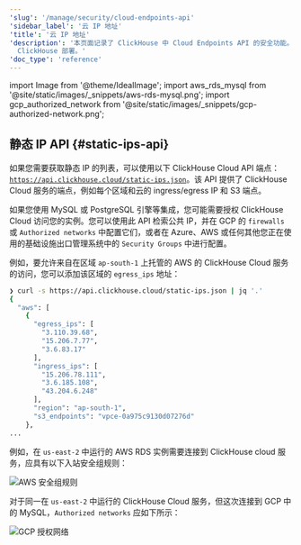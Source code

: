 ```yaml
---
'slug': '/manage/security/cloud-endpoints-api'
'sidebar_label': '云 IP 地址'
'title': '云 IP 地址'
'description': '本页面记录了 ClickHouse 中 Cloud Endpoints API 的安全功能。它详细说明了如何通过身份验证和授权机制来管理访问，从而保护您的
  ClickHouse 部署。'
'doc_type': 'reference'
---
```


import Image from '@theme/IdealImage';
import aws_rds_mysql from '@site/static/images/_snippets/aws-rds-mysql.png';
import gcp_authorized_network from '@site/static/images/_snippets/gcp-authorized-network.png';

## 静态 IP API {#static-ips-api}

如果您需要获取静态 IP 的列表，可以使用以下 ClickHouse Cloud API 端点：[`https://api.clickhouse.cloud/static-ips.json`](https://api.clickhouse.cloud/static-ips.json)。该 API 提供了 ClickHouse Cloud 服务的端点，例如每个区域和云的 ingress/egress IP 和 S3 端点。

如果您使用 MySQL 或 PostgreSQL 引擎等集成，您可能需要授权 ClickHouse Cloud 访问您的实例。您可以使用此 API 检索公共 IP，并在 GCP 的 `firewalls` 或 `Authorized networks` 中配置它们，或者在 Azure、AWS 或任何其他您正在使用的基础设施出口管理系统中的 `Security Groups` 中进行配置。

例如，要允许来自在区域 `ap-south-1` 上托管的 AWS 的 ClickHouse Cloud 服务的访问，您可以添加该区域的 `egress_ips` 地址：

```bash
❯ curl -s https://api.clickhouse.cloud/static-ips.json | jq '.'
{
  "aws": [
    {
      "egress_ips": [
        "3.110.39.68",
        "15.206.7.77",
        "3.6.83.17"
      ],
      "ingress_ips": [
        "15.206.78.111",
        "3.6.185.108",
        "43.204.6.248"
      ],
      "region": "ap-south-1",
      "s3_endpoints": "vpce-0a975c9130d07276d"
    },
...
```

例如，在 `us-east-2` 中运行的 AWS RDS 实例需要连接到 ClickHouse cloud 服务，应具有以下入站安全组规则：

<Image img={aws_rds_mysql} size="lg" alt="AWS 安全组规则" border />

对于同一在 `us-east-2` 中运行的 ClickHouse Cloud 服务，但这次连接到 GCP 中的 MySQL，`Authorized networks` 应如下所示：

<Image img={gcp_authorized_network} size="md" alt="GCP 授权网络" border />
